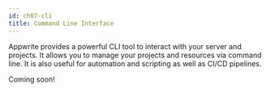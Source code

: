 ```yaml
---
id: ch07-cli
title: Command Line Interface
---
```


Appwrite provides a powerful CLI tool to interact with your server and projects. It allows you to manage your projects and resources via command line. It is also useful for automation and scripting as well as CI/CD pipelines.

Coming soon!

<!--
# Getting Started with Appwrite's new CLI

Appwrite's latest CLI comes featured pack. Previously you had to create project and then get the key in order for your CLI to connect. Now, all you need to do is signup in your Appwrite console, and you can use the Appwrite's new CLI to do the rest of the task.

Appwrite's latest CLI makes it specially easier to work with Appwrite Functions. Creating a function and deploying is just few commands away.

## Install

First, install the CLI, there are multiple ways of doing that.

- Install natively for your OS using the installation script
- Install via NPM
- Use via npx

## Getting Started

- Login `appwrite login` will ask for your email, password and the endpoint.
- `appwrite client --endpoint` to update the endpoint once set
- `appwrite.json` talk about it
- create a new folder
- `appwrite init project` to link current folder to a project, will create appwrite.json file inside the folder with the configuration
  - create a new project
  - link with existing project
- `appwrite init function` Create a new function using starter template
  - choose a name
  - choose a runtime
  - will create a new function folder
  - adds config to appwrite.json
- `appwrite deploy function` to deploy a function
  - modify appwrite.json to give custom id, change path
-->
